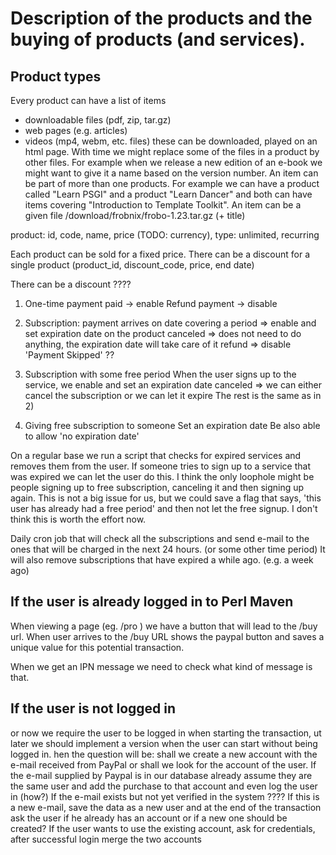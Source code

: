 Description of the products and the buying of products (and services).
=====================================================================


Product types
--------------

Every product can have a list of items
  - downloadable files (pdf, zip, tar.gz)
  - web pages (e.g. articles)
  - videos (mp4, webm, etc. files) these can be downloaded, played on an html page.
With time we might replace some of the files in a product by other files. For example when we release a new edition of an e-book
we might want to give it a name based on the version number.
An item can be part of more than one products. For example we can have a product called "Learn PSGI" and a product "Learn Dancer"
and both can have items covering "Introduction to Template Toolkit".
An item can be a given file /download/frobnix/frobo-1.23.tar.gz  (+ title)


product: id, code, name, price  (TODO: currency), type: unlimited, recurring



Each product can be sold for a fixed price.
There can be a discount for a single product (product_id, discount_code, price, end date)

There can be a discount ????





1) One-time payment
   paid -> enable
   Refund payment -> disable

2) Subscription:
     payment arrives on date covering a period => enable and set expiration date on the product
     canceled => does not need to do anything, the expiration date will take care of it
     refund => disable
     'Payment Skipped' ??
3) Subscription with some free period
     When the user signs up to the service, we enable and set an expiration date
     canceled => we can either cancel the subscription or we can let it expire
     The rest is the same as in 2)
4) Giving free subscription to someone
    Set an expiration date
    Be also able to allow 'no expiration date'

On a regular base we run a script that checks for expired services and removes them from the user.
If someone tries to sign up to a service that was expired we can let the user do this.
I think the only loophole might be people signing up to free subscription, canceling it and then signing up again.
This is not a big issue for us, but we could save a flag that says, 'this user has already had a free period'
and then not let the free signup. I don't think this is worth the effort now.

Daily cron job that will check all the subscriptions and send e-mail to the ones that will be charged in the next 24 hours.
(or some other time period)
It will also remove subscriptions that have expired a while ago. (e.g. a week ago)



If the user is already logged in to Perl Maven
-----------------------------------------------

When viewing a page (eg. /pro ) we have a button that will lead to the /buy url.
When user arrives to the /buy URL shows the paypal button and saves a unique value for this potential
transaction.

When we get an IPN message we need to check what kind of message is that.




If the user is not logged in
----------------------------

or now we require the user to be logged in when starting the transaction,
ut later we should implement a version when the user can start without being logged in.
hen the question will be: shall we create a new account with the e-mail received from PayPal
  or shall we look for the account of the user.
If the e-mail supplied by Paypal is in our database already
   assume they are the same user and add the purchase to that account
   and even log the user in (how?)
If the e-mail exists but not yet verified in the system ????
If this is a new e-mail, save the data as a new user and
at the end of the transaction ask the user if he already
has an account or if a new one should be created?
If the user wants to use the existing account, ask for credentials,
after successful login merge the two accounts



